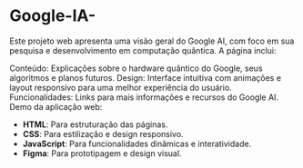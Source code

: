 # Google-IA-
Este projeto web apresenta uma visão geral do Google AI, com foco em sua pesquisa e desenvolvimento em computação quântica. A página inclui:

Conteúdo: Explicações sobre o hardware quântico do Google, seus algoritmos e planos futuros. Design: Interface intuitiva com animações e layout responsivo para uma melhor experiência do usuário. Funcionalidades: Links para mais informações e recursos do Google AI. 
Demo da aplicação web: 

- **HTML**: Para estruturação das páginas.
- **CSS**: Para estilização e design responsivo.
- **JavaScript**: Para funcionalidades dinâmicas e interatividade.
- **Figma**: Para prototipagem e design visual.
